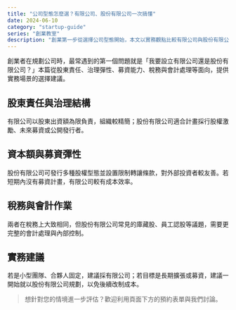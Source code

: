```yaml
---
title: "公司型態怎麼選？有限公司、股份有限公司一次搞懂"
date: 2024-06-10
category: "startup-guide"
series: "創業教室"
description: "創業第一步從選擇公司型態開始，本文以實務觀點比較有限公司與股份有限公司的差異與申請要點。"
---
```


創業者在規劃公司時，最常遇到的第一個問題就是「我要設立有限公司還是股份有限公司？」本篇從股東責任、治理彈性、募資能力、稅務與會計處理等面向，提供實務場景的選擇建議。

## 股東責任與治理結構

有限公司以股東出資額為限負責，組織較精簡；股份有限公司適合計畫採行股權激勵、未來募資或公開發行者。

## 資本額與募資彈性

股份有限公司可發行多種股權型態並設置限制轉讓條款，對外部投資者較友善。若短期內沒有募資計畫，有限公司較有成本效率。

## 稅務與會計作業

兩者在稅務上大致相同，但股份有限公司常見的庫藏股、員工認股等議題，需要更完整的會計處理與內部控制。

## 實務建議

若是小型團隊、合夥人固定，建議採有限公司；若目標是長期擴張或募資，建議一開始就以股份有限公司規劃，以免後續改制成本。

> 想針對您的情境進一步評估？歡迎利用頁面下方的預約表單與我們討論。

